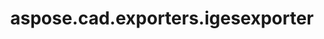 ﻿---
title: aspose.cad.exporters.igesexporter
second_title: Aspose.CAD for Python via .NET API References
description: 
type: docs
weight: 10
url: /python-net/aspose.cad.exporters.igesexporter/
is_root: false
---



